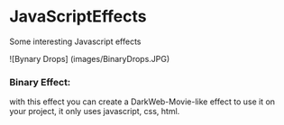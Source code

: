 # JavaScriptEffects
Some interesting Javascript effects

![Bynary Drops] (images/BinaryDrops.JPG)

### Binary Effect: 
with this effect you can create a DarkWeb-Movie-like effect to use it on your project, it only uses javascript, css, html.

